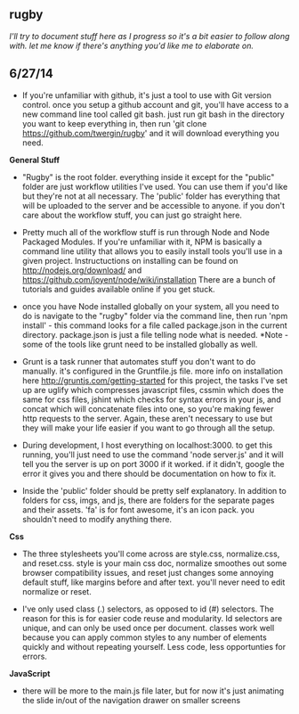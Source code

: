 rugby
-----

<i>I'll try to document stuff here as I progress so it's a bit easier to follow along with.  let me know if 
there's anything you'd like me to elaborate on.</i>

6/27/14
--

-  If you're unfamiliar with github, it's just a tool to use with Git version control.  once you setup a github 
account and git, you'll have access to a new command line tool called git bash.  just run git bash in 
the directory you want to keep everything in, then run 'git clone https://github.com/twergin/rugby' and 
it will download everything you need.

<b>General Stuff</b>

- "Rugby" is the root folder.  everything inside it except for the "public" folder are just workflow 
utilities I've used.  You can use them if you'd like but they're not at all necessary.  The 'public' 
folder has everything that will be uploaded to the server and be accessible to anyone.  if you don't 
care about the workflow stuff, you can just go straight here.

- Pretty much all of the workflow stuff is run through Node and Node Packaged Modules.  If you're 
unfamiliar with it, NPM is basically a command line utility that allows you to easily install tools 
you'll use in a given project.  Instructuctions on installing can be found on 
http://nodejs.org/download/ and https://github.com/joyent/node/wiki/installation There are a bunch of 
tutorials and guides available online if you get stuck.

- once you have Node installed globally on your system, all you need to do is navigate to the "rugby" 
folder via the command line, then run 'npm install' - this command looks for a file called package.json 
in the current directory.  package.json is just a file telling node what is needed.  *Note - some of 
the tools like grunt need to be installed globally as well.  

-  Grunt is a task runner that automates stuff you don't want to do manually.  it's configured in the 
Gruntfile.js file. more info on installation here http://gruntjs.com/getting-started for this project, 
the tasks I've set up are uglify which compresses javascript files, cssmin which does the same for 
css files, jshint which checks for syntax errors in your js, and concat which will concatenate files 
into one, so you're making fewer http requests to the server.  Again, these aren't necessary to use but 
they will make your life easier if you want to go through all the setup.

-  During development, I host everything on localhost:3000.  to get this running, you'll just need to 
use the command 'node server.js' and it will tell you the server is up on port 3000 if it worked.  if 
it didn't, google the error it gives you and there should be documentation on how to fix it. 

-  Inside the 'public' folder should be pretty self explanatory.  In addition to folders for css, imgs, 
and js, there are folders for the separate pages and their assets.  'fa' is for font awesome, it's an 
icon pack.  you shouldn't need to modify anything there.

<b>Css</b>

-  The three stylesheets you'll come across are style.css, normalize.css, and reset.css. style is your 
main css doc, normalize smoothes out some browser compatibility issues, and reset just changes some 
annoying default stuff, like margins before and after text.  you'll never need to edit normalize or 
reset.

-  I've only used class (.) selectors, as opposed to id (#) selectors.  The reason for this is for easier code reuse and modularity.  Id selectors are unique, and can only be used once per document.  classes work well because you can apply common styles to any number of elements quickly and without repeating yourself.  Less code, less opportunties for errors.

<b>JavaScript</b>

-  there will be more to the main.js file later, but for now it's just animating the slide in/out of 
the navigation drawer on smaller screens



